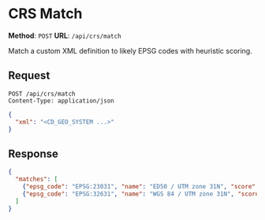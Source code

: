# CRS Match

**Method**: `POST`
**URL**: `/api/crs/match`

Match a custom XML definition to likely EPSG codes with heuristic scoring.

## Request
```http
POST /api/crs/match
Content-Type: application/json
```

```json
{
  "xml": "<CD_GEO_SYSTEM ...>"
}
```

## Response
```json
{
  "matches": [
    {"epsg_code": "EPSG:23031", "name": "ED50 / UTM zone 31N", "score": 130},
    {"epsg_code": "EPSG:32631", "name": "WGS 84 / UTM zone 31N", "score": 85}
  ]
}
```
